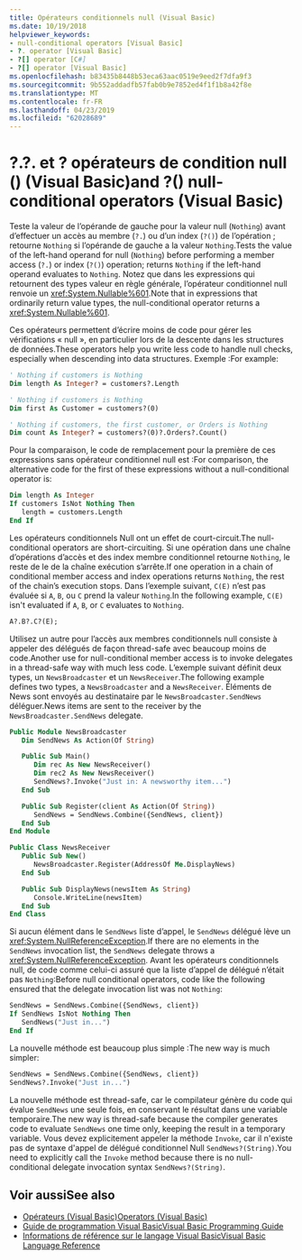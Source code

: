 ```yaml
---
title: Opérateurs conditionnels null (Visual Basic)
ms.date: 10/19/2018
helpviewer_keywords:
- null-conditional operators [Visual Basic]
- ?. operator [Visual Basic]
- ?[] operator [C#]
- ?[] operator [Visual Basic]
ms.openlocfilehash: b83435b8448b53eca63aac0519e9eed2f7dfa9f3
ms.sourcegitcommit: 9b552addadfb57fab0b9e7852ed4f1f1b8a42f8e
ms.translationtype: MT
ms.contentlocale: fr-FR
ms.lasthandoff: 04/23/2019
ms.locfileid: "62028689"
---
```

# <a name="-and--null-conditional-operators-visual-basic"></a><span data-ttu-id="62d0c-102">?.</span><span class="sxs-lookup"><span data-stu-id="62d0c-102">?.</span></span> <span data-ttu-id="62d0c-103">et ? opérateurs de condition null () (Visual Basic)</span><span class="sxs-lookup"><span data-stu-id="62d0c-103">and ?() null-conditional operators (Visual Basic)</span></span>

<span data-ttu-id="62d0c-104">Teste la valeur de l’opérande de gauche pour la valeur null (`Nothing`) avant d’effectuer un accès au membre (`?.`) ou d’un index (`?()`) de l’opération ; retourne `Nothing` si l’opérande de gauche a la valeur `Nothing`.</span><span class="sxs-lookup"><span data-stu-id="62d0c-104">Tests the value of the left-hand operand for null (`Nothing`) before performing a member access (`?.`) or index (`?()`) operation; returns `Nothing` if the left-hand operand evaluates to `Nothing`.</span></span> <span data-ttu-id="62d0c-105">Notez que dans les expressions qui retournent des types valeur en règle générale, l’opérateur conditionnel null renvoie un <xref:System.Nullable%601>.</span><span class="sxs-lookup"><span data-stu-id="62d0c-105">Note that in expressions that ordinarily return value types, the null-conditional operator returns a <xref:System.Nullable%601>.</span></span>

<span data-ttu-id="62d0c-106">Ces opérateurs permettent d’écrire moins de code pour gérer les vérifications « null », en particulier lors de la descente dans les structures de données.</span><span class="sxs-lookup"><span data-stu-id="62d0c-106">These operators help you write less code to handle null checks, especially when descending into data structures.</span></span> <span data-ttu-id="62d0c-107">Exemple :</span><span class="sxs-lookup"><span data-stu-id="62d0c-107">For example:</span></span>

```vb
' Nothing if customers is Nothing  
Dim length As Integer? = customers?.Length  

' Nothing if customers is Nothing
Dim first As Customer = customers?(0)

' Nothing if customers, the first customer, or Orders is Nothing
Dim count As Integer? = customers?(0)?.Orders?.Count()   
```

<span data-ttu-id="62d0c-108">Pour la comparaison, le code de remplacement pour la première de ces expressions sans opérateur conditionnel null est :</span><span class="sxs-lookup"><span data-stu-id="62d0c-108">For comparison, the alternative code for the first of these expressions without a null-conditional operator is:</span></span>

```vb
Dim length As Integer
If customers IsNot Nothing Then
   length = customers.Length
End If
```

<span data-ttu-id="62d0c-109">Les opérateurs conditionnels Null ont un effet de court-circuit.</span><span class="sxs-lookup"><span data-stu-id="62d0c-109">The null-conditional operators are short-circuiting.</span></span>  <span data-ttu-id="62d0c-110">Si une opération dans une chaîne d’opérations d’accès et des index membre conditionnel retourne `Nothing`, le reste de le de la chaîne exécution s’arrête.</span><span class="sxs-lookup"><span data-stu-id="62d0c-110">If one operation in a chain of conditional member access and index operations returns `Nothing`, the rest of the chain’s execution stops.</span></span>  <span data-ttu-id="62d0c-111">Dans l’exemple suivant, `C(E)` n’est pas évaluée si `A`, `B`, ou `C` prend la valeur `Nothing`.</span><span class="sxs-lookup"><span data-stu-id="62d0c-111">In the following example, `C(E)` isn't evaluated if `A`, `B`, or `C` evaluates to `Nothing`.</span></span>

```vb
A?.B?.C?(E);
```

<span data-ttu-id="62d0c-112">Utilisez un autre pour l’accès aux membres conditionnels null consiste à appeler des délégués de façon thread-safe avec beaucoup moins de code.</span><span class="sxs-lookup"><span data-stu-id="62d0c-112">Another use for null-conditional member access is to invoke delegates in a thread-safe way with much less code.</span></span>  <span data-ttu-id="62d0c-113">L’exemple suivant définit deux types, un `NewsBroadcaster` et un `NewsReceiver`.</span><span class="sxs-lookup"><span data-stu-id="62d0c-113">The following example defines two types, a `NewsBroadcaster` and a `NewsReceiver`.</span></span> <span data-ttu-id="62d0c-114">Éléments de News sont envoyés au destinataire par le `NewsBroadcaster.SendNews` déléguer.</span><span class="sxs-lookup"><span data-stu-id="62d0c-114">News items are sent to the receiver by the `NewsBroadcaster.SendNews` delegate.</span></span>

```vb
Public Module NewsBroadcaster
   Dim SendNews As Action(Of String) 

   Public Sub Main()
      Dim rec As New NewsReceiver()
      Dim rec2 As New NewsReceiver()
      SendNews?.Invoke("Just in: A newsworthy item...")
   End Sub

   Public Sub Register(client As Action(Of String))
      SendNews = SendNews.Combine({SendNews, client})
   End Sub
End Module

Public Class NewsReceiver
   Public Sub New()
      NewsBroadcaster.Register(AddressOf Me.DisplayNews)
   End Sub

   Public Sub DisplayNews(newsItem As String)
      Console.WriteLine(newsItem)
   End Sub
End Class
```

<span data-ttu-id="62d0c-115">Si aucun élément dans le `SendNews` liste d’appel, le `SendNews` délégué lève un <xref:System.NullReferenceException>.</span><span class="sxs-lookup"><span data-stu-id="62d0c-115">If there are no elements in the `SendNews` invocation list, the `SendNews` delegate throws a <xref:System.NullReferenceException>.</span></span> <span data-ttu-id="62d0c-116">Avant les opérateurs conditionnels null, de code comme celui-ci assuré que la liste d’appel de délégué n’était pas `Nothing`:</span><span class="sxs-lookup"><span data-stu-id="62d0c-116">Before null conditional operators, code like the following ensured that the delegate invocation list was not `Nothing`:</span></span>

```vb  
SendNews = SendNews.Combine({SendNews, client})  
If SendNews IsNot Nothing Then 
   SendNews("Just in...")
End If
```

<span data-ttu-id="62d0c-117">La nouvelle méthode est beaucoup plus simple :</span><span class="sxs-lookup"><span data-stu-id="62d0c-117">The new way is much simpler:</span></span>  

```vb
SendNews = SendNews.Combine({SendNews, client})  
SendNews?.Invoke("Just in...")
```

<span data-ttu-id="62d0c-118">La nouvelle méthode est thread-safe, car le compilateur génère du code qui évalue `SendNews` une seule fois, en conservant le résultat dans une variable temporaire.</span><span class="sxs-lookup"><span data-stu-id="62d0c-118">The new way is thread-safe because the compiler generates code to evaluate `SendNews` one time only, keeping the result in a temporary variable.</span></span> <span data-ttu-id="62d0c-119">Vous devez explicitement appeler la méthode `Invoke`, car il n'existe pas de syntaxe d'appel de délégué conditionnel Null `SendNews?(String)`.</span><span class="sxs-lookup"><span data-stu-id="62d0c-119">You need to explicitly call the `Invoke` method because there is no null-conditional delegate invocation syntax `SendNews?(String)`.</span></span>  

## <a name="see-also"></a><span data-ttu-id="62d0c-120">Voir aussi</span><span class="sxs-lookup"><span data-stu-id="62d0c-120">See also</span></span>

- [<span data-ttu-id="62d0c-121">Opérateurs (Visual Basic)</span><span class="sxs-lookup"><span data-stu-id="62d0c-121">Operators (Visual Basic)</span></span>](index.md)
- [<span data-ttu-id="62d0c-122">Guide de programmation Visual Basic</span><span class="sxs-lookup"><span data-stu-id="62d0c-122">Visual Basic Programming Guide</span></span>](../../../visual-basic/programming-guide/index.md)
- [<span data-ttu-id="62d0c-123">Informations de référence sur le langage Visual Basic</span><span class="sxs-lookup"><span data-stu-id="62d0c-123">Visual Basic Language Reference</span></span>](../../../visual-basic/language-reference/index.md)
